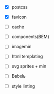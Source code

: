  - [x] postcss
 - [x] favicon
 - [ ] cache
 - [ ] components(BEM)
 - [ ] imagemin
 - [ ] html templating
 - [ ] svg sprites + min
 - [ ] Babelь
 - [ ] style linting
 

